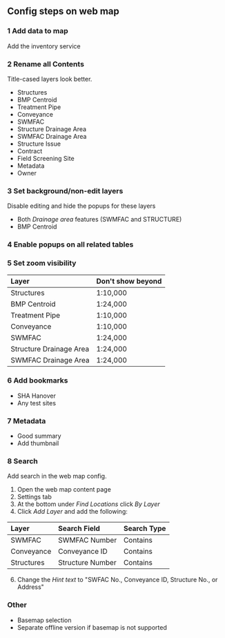 ## Config steps on web map

### 1 Add data to map

Add the inventory service

### 2 Rename all Contents

Title-cased layers look better.

- Structures
- BMP Centroid
- Treatment Pipe
- Conveyance
- SWMFAC
- Structure Drainage Area
- SWMFAC Drainage Area
- Structure Issue
- Contract
- Field Screening Site
- Metadata
- Owner


### 3 Set background/non-edit layers

Disable editing and hide the popups for these layers

- Both _Drainage area_ features (SWMFAC and STRUCTURE)
- BMP Centroid

### 4 Enable popups on all related tables

### 5 Set zoom visibility

Layer                     | Don't show beyond |
| :---------------------- | :---------------- |
| Structures              | 1:10,000          |
| BMP Centroid            | 1:24,000          |
| Treatment Pipe          | 1:10,000          |
| Conveyance              | 1:10,000          |
| SWMFAC                  | 1:24,000          |
| Structure Drainage Area | 1:24,000          |
| SWMFAC Drainage Area    | 1:24,000          |

### 6 Add bookmarks

- SHA Hanover
- Any test sites

### 7 Metadata

- Good summary
- Add thumbnail

### 8 Search

Add search in the web map config.

1. Open the web map content page
2. Settings tab
3. At the bottom under _Find Locations_ click _By Layer_
4. Click _Add Layer_ and add the following:

| Layer          | Search Field     | Search Type    |
| :------------- | :--------------- | :------------- |
| SWMFAC         | SWMFAC Number    | Contains       |
| Conveyance     | Conveyance ID    | Contains       |
| Structures     | Structure Number | Contains       |

6. Change the _Hint text_ to "SWFAC No., Conveyance ID, Structure No., or Address"

### Other

- Basemap selection
- Separate offline version if basemap is not supported
